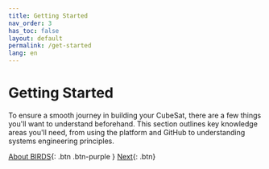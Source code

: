 ```yaml
---
title: Getting Started
nav_order: 3
has_toc: false
layout: default  
permalink: /get-started 
lang: en  
---
```


# Getting Started
To ensure a smooth journey in building your CubeSat, there are a few things you'll want to understand beforehand. This section outlines key knowledge areas you'll need, from using the platform and GitHub to understanding systems engineering principles.




[About BIRDS]({{site.url}}/about){: .btn .btn-purple }
[Next]({{site.url}}/){: .btn}
